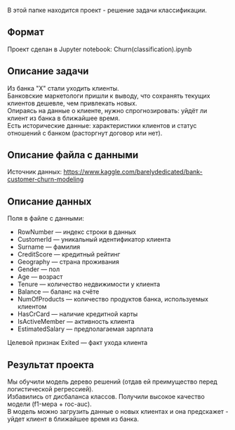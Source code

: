В этой папке находится проект - решение задачи классификации.

## Формат

Проект сделан в Jupyter notebook: Churn(classification).ipynb

## Описание задачи

Из банка "X" стали уходить клиенты.\
Банковские маркетологи пришли к выводу, что сохранять текущих клиентов дешевле, чем привлекать новых.\
Опираясь на данные о клиенте, нужно спрогнозировать: уйдёт ли клиент из банка в ближайшее время.\
Есть исторические данные: характеристики клиентов и статус отношений с банком (расторгнут договор или нет).

## Описание файла с данными

Источник данных: https://www.kaggle.com/barelydedicated/bank-customer-churn-modeling

## Описание данных

Поля в файле с данными:
- RowNumber — индекс строки в данных
- CustomerId — уникальный идентификатор клиента
- Surname — фамилия
- CreditScore — кредитный рейтинг
- Geography — страна проживания
- Gender — пол
- Age — возраст
- Tenure — количество недвижимости у клиента
- Balance — баланс на счёте
- NumOfProducts — количество продуктов банка, используемых клиентом
- HasCrCard — наличие кредитной карты
- IsActiveMember — активность клиента
- EstimatedSalary — предполагаемая зарплата

Целевой признак Exited — факт ухода клиента

## Результат проекта

Мы обучили модель дерево решений (отдав ей преимущество перед логистической регрессией).\
Избавились от дисбаланса классов. Получили высокое качество модели (f1-мера + roc-auc).\
В модель можно загрузить данные о новых клиентах и она предскажет - уйдет клиент в ближайшее время из банка.
